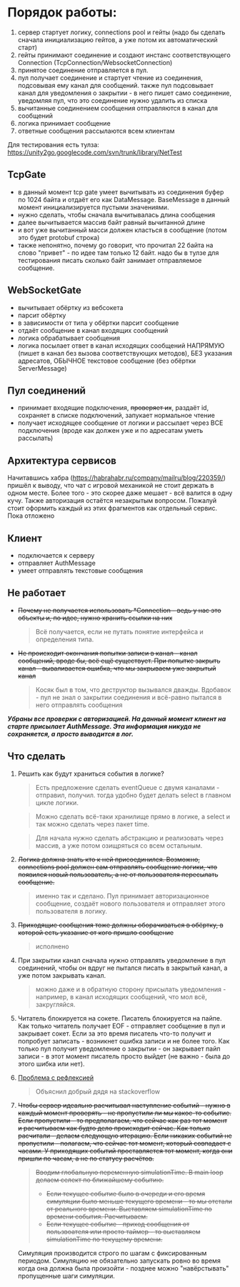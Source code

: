 Порядок работы:
==============

1. сервер стартует логику, connections pool и гейты (надо бы сделать сначала инициализацию гейтов, а уже потом их автоматический старт)
2. гейты принимают соединение и создают инстанс соответствующего Connection (TcpConnection/WebsocketConnection)
3. принятое соединение отправляется в пул.
4. пул получает соединение и стартует чтение из соединения, подсовывая ему канал для сообщений. также пул подсовывает канал для уведомления о закрытии - в него пишет само соединение, уведомляя пул, что это соединение нужно удалить из списка
5. вычитанные соединением сообщения отправляются в канал для сообщений
6. логика принимает сообщение
7. ответные сообщения рассылаются всем клиентам

Для тестирования есть тулза: https://unity2go.googlecode.com/svn/trunk/library/NetTest

TcpGate
-------
* в данный момент tcp gate умеет вычитывать из соединения буфер по 1024 байта и отдаёт его как DataMessage. BaseMessage в данный момент инициализируется пустыми значениями.
* нужно сделать, чтобы сначала вычитывалась длина сообщения
* далее вычитывается массив байт равный вычитанной длине
* и вот уже вычитанный масси должен класться в сообщение (потом это будет protobuf строка)
* также непонятно, почему go говорит, что прочитал 22 байта на слово "привет" - по идее там только 12 байт. надо бы в тулзе для тестирования писать сколько байт занимает отправляемое сообщение.

WebSocketGate
-------------
* вычитывает обёртку из вебсокета
* парсит обёртку
* в зависимости от типа у обёртки парсит сообщение
* отдаёт сообщение в канал входящих сообщений
* логика обрабатывает сообщения
* логика посылает ответ в канал исходящих сообщений НАПРЯМУЮ (пишет в канал без вызова соответствующих методов), БЕЗ указания адресатов, ОБЫЧНОЕ текстовое сообщение (без обёртки ServerMessage)

Пул соединений
--------------
* принимает входящие подключения, ~~проверяет их~~, раздаёт id, сохраняет в списке подключений, запукает нормальное чтение
* получает исходящее сообщение от логики и рассылает через ВСЕ подключения (вроде как должен уже и по адресатам уметь рассылать)

Архитектура сервисов
--------------------
Начитавшись хабра (https://habrahabr.ru/company/mailru/blog/220359/) пришёл к выводу, что чат с игровой механикой не стоит держать в одном месте. Более того - это скорее даже мешает - всё валится в одну кучу. Также авторизация остаётся незакрытым вопросом. Пожалуй стоит оформить каждый из этих фрагментов как отдельный сервис.
Пока отложено

Клиент
------
* подключается к серверу
* отправляет AuthMessage
* умеет отправлять текстовые сообщения
	
Не работает
-----------
* <s>Почему не получается использовать *Connection - ведь у нас это объекты и, по идее, нужно хранить ссылки на них</s>

	> Всё получается, если не путать понятие интерфейса и определения типа.
* <s>Не происходит окончания попытки записи в канал - канал сообщений, вроде бы, всё ещё существует. При попытке закрыть канал - вываливается ошибка, что мы закрываем уже закрытый канал</s>

	> Косяк был в том, что деструктор вызывался дважды. Вдобавок - пул не знал о закрытии соединения и всё-равно пытался в него отправлять сообщения

	
***Убраны все проверки с авторизацией. На данный момент клиент на старте присылает AuthMessage. Эта информация никуда не сохраняется, а просто выводится в лог.***

Что сделать
-----------
1. Решить как будут храниться события в логике? 

	> Есть предложение сделать eventQueue с двумя каналами - отправил, получил. тогда удобно будет делать select в главном цикле логики.
	
	> Можно сделать всё-таки хранилище прямо в логике, а select и так можно сделать через пакет time.

	> Для начала нужно сделать абстракцию и реализовать через массив, а уже потом озищряться со всем остальным.

2. <s>Логика должна знать кто к ней присоединился. Возможно, connections pool должен сам отправлять сообщение логики, что появился новый пользователь, а не от пользователя пересылать сообщение.</s>

	> именно так и сделано. Пул принимает авторизационное сообщение, создаёт нового пользователя и отправляет этого пользователя в логику.

3. <s>Приходящие сообщения тоже должны оборачиваться в обёртку, в которой есть указание от кого пришло сообщение</s>

	> исполнено

4. При закрытии канал сначала нужно отправлять уведомление в пул соединений, чтобы он вдруг не пытался писать в закрытый канал, а уже потом закрывать канал.

	> можно даже и в обратную сторону присылать уведомления - например, в канал исходящих сообщений, что мол всё, закругляйся.

5. Читатель блокируется на сокете. Писатель блокируется на пайпе. Как только читатель получает EOF - отправляет сообщение в пул и закрывает сокет. Если за это время писатель что-то получит и попробует записать - возникнет ошибка записи и не более того. Как только пул получит уведомление о закрытии - он закрывает пайп записи - в этот момент писатель просто выйдет (не важно - была до этого шибка или нет).

6. [Проблема с рефлексией](http://play.golang.org/p/AlQ9rOdXJU)
    > Объяснил добрый дядя на stackoverflow

7. <s>Чтобы сервер идеально расчитывал наступление событий - нужно в каждый момент проверять - не пропустили ли мы какое-то событие. Если пропустили - то предполагаем, что сейчас как раз тот момент и расчитываем как будто дело происходит сейчас. Как только расчитали - делаем следующую итерацию. Если никаких событий не пропустили - полагаем, что сейчас тот момент, который совпадает с часами. У приходящих событий проставляется тот момент, когда они пришли по часам, а не по статусу расчётов.

    > Вводим глобальную переменную simulationTime. В main loop делаем селект по ближайшему событию. 
    >    - Если текущее событие было в очереди и его время симуляции было меньше текущего времени - то мы отстали от реального времени. Выставляем simulationTime по времени события. Расчитываем.
    >    - Если текущее событие - приход сообщения от пользвоателя или просто таймер - то выставляем simulationTime по текущему времени.</s>
    
   Симуляция производится строго по шагам с фиксированным периодом. Симуляцию не обязательно запускать ровно во время когда она должна была произойти - позднее можно "навёрстывать" пропущенные шаги симуляции.

